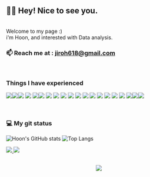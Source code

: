 
<h2>🤟🏻 Hey! Nice to see you. </h2> 
<br>
Welcome to my page :) <br>
i'm Hoon, and interested with Data analysis.

### 📫  Reach me at : jiroh618@gmail.com
<br>
<h3>Things I have experienced </h3>  
<p>
 <img src="https://img.shields.io/badge/Python-3776AB?style=flat-square&logo=Python&logoColor=white"/><img src="https://img.shields.io/badge/Java-007396?style=flat-square&logo=Java&logoColor=white"/><img src="https://img.shields.io/badge/Oracle-F80000?style=flat-square&logo=Oracle&logoColor=white"/> <img src="https://img.shields.io/badge/MongoDB-47A248?style=flat-square&logo=MongoDB&logoColor=white"/> <img src="https://img.shields.io/badge/HTML5-E34F26?style=flat-square&logo=HTML5&logoColor=white"/><img src="https://img.shields.io/badge/Javascript-F7DF1E?style=flat-square&logo=Javascript&logoColor=white"/> <img src="https://img.shields.io/badge/CSS3-1572B6?style=flat-square&logo=CSS3&logoColor=white"/> <img src="https://img.shields.io/badge/jQuery-1572B6?style=flat-square&logo=jQuery&logoColor=white"/> <img src="https://img.shields.io/badge/Vue.js-4FC08D?style=flat-square&logo=Vue.js&logoColor=white"/> <img src="https://img.shields.io/badge/Bootstrap-7952B3?style=flat-square&logo=Bootstrap&logoColor=white"/> <img src="https://img.shields.io/badge/NumPy-013243?style=flat-square&logo=NumPy&logoColor=white"/> <img src="https://img.shields.io/badge/pandas-150458?style=flat-square&logo=pandas&logoColor=white"/> <img src="https://img.shields.io/badge/PyTorch-EE4C2C?style=flat-square&logo=PyTorch&logoColor=white"/> <img src="https://img.shields.io/badge/Keras-D00000?style=flat-square&logo=Keras&logoColor=white"/> <img src="https://img.shields.io/badge/PyCharm-000000?style=flat-square&logo=PyCharm&logoColor=white"/> <img src="https://img.shields.io/badge/Git-F05032?style=flat-square&logo=Git&logoColor=white"/> <img src="https://img.shields.io/badge/Jupyter-F37626?style=flat-square&logo=Jupyter&logoColor=white"/> <img src="https://img.shields.io/badge/Eclipse-2C2255?style=flat-square&logo=Eclipse&logoColor=white"/><img src="https://img.shields.io/badge/Colab-F9AB00?style=flat-square&logo=GoogleColab&logoColor=white"/><img src="https://img.shields.io/badge/AWS-232F3E?style=flat-square&logo=AmazonAWS&logoColor=white"/>
</p>
<br>

<h3>  💻 My git status</h3>

![Hoon's GitHub stats](https://github-readme-stats.vercel.app/api?username=jiroh1&theme=great-gatsby&show_icons=true)  ![Top Langs](https://github-readme-stats.vercel.app/api/top-langs/?username=jiroh1&langs_count=3&theme=great-gatsby)

<a href="https://github.com/jiroh1/Playdata_project.git">
 <img  src="https://github-readme-stats.vercel.app/api/pin/?username=jiroh1&repo=playdata_project&theme=great-gatsby" />
</a> <a href="https://github.com/jiroh1/pythonpractice.git">
  <img  src="https://github-readme-stats.vercel.app/api/pin/?username=jiroh1&repo=pythonpractice&theme=great-gatsby" />
</a>

<br>
<br>
<p align="center">
  <a href="https://hits.seeyoufarm.com"><img src="https://hits.seeyoufarm.com/api/count/incr/badge.svg?url=https%3A%2F%2Fgithub.com%2Fwookyoungkim&count_bg=%23ED6DA3&title_bg=%2386757E&icon=github.svg&icon_color=%23E1DEDE&title=hits&edge_flat=false"/></a>
</p>

